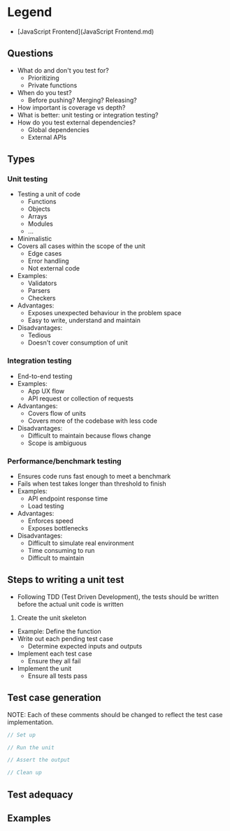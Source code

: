 # Legend

* [JavaScript Frontend](JavaScript Frontend.md)


## Questions


* What do and don't you test for?
  * Prioritizing
  * Private functions
* When do you test?
  * Before pushing? Merging? Releasing?
* How important is coverage vs depth?
* What is better: unit testing or integration testing?
* How do you test external dependencies?
  * Global dependencies
  * External APIs



## Types

### Unit testing

* Testing a unit of code
  * Functions
  * Objects
  * Arrays
  * Modules
  * ...
* Minimalistic
* Covers all cases within the scope of the unit
  * Edge cases
  * Error handling
  * Not external code
* Examples:
  * Validators
  * Parsers
  * Checkers
* Advantages:
  * Exposes unexpected behaviour in the problem space
  * Easy to write, understand and maintain
* Disadvantages:
  * Tedious
  * Doesn't cover consumption of unit



### Integration testing

* End-to-end testing
* Examples:
  * App UX flow
  * API request or collection of requests
* Advantanges:
  * Covers flow of units
  * Covers more of the codebase with less code
* Disadvantages:
  * Difficult to maintain because flows change
  * Scope is ambiguous



### Performance/benchmark testing

* Ensures code runs fast enough to meet a benchmark
* Fails when test takes longer than threshold to finish
* Examples:
  * API endpoint response time
  * Load testing
* Advantages:
  * Enforces speed
  * Exposes bottlenecks
* Disadvantages:
  * Difficult to simulate real environment
  * Time consuming to run
  * Difficult to maintain



## Steps to writing a unit test

* Following TDD (Test Driven Development), the tests should be written before the actual unit code is written

1. Create the unit skeleton
  * Example: Define the function
* Write out each pending test case
  * Determine expected inputs and outputs
* Implement each test case
  * Ensure they all fail
* Implement the unit
  * Ensure all tests pass



## Test case generation

NOTE: Each of these comments should be changed to reflect the test case implementation.

```jsx
// Set up

// Run the unit

// Assert the output

// Clean up
```



## Test adequacy



## Examples


